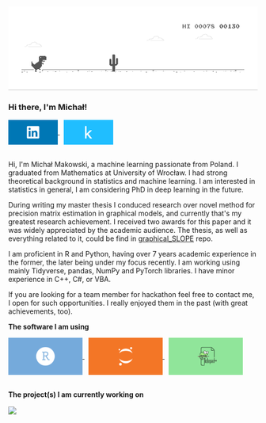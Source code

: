 <a href="https://github.com/mmaku/nn_scratch">
  <img align="center" src="https://raw.githubusercontent.com/mmaku/mmaku/master/graphics/dino.gif" />
</a>

### Hi there, I'm Michał!

<a href="https://www.linkedin.com/in/mchlmakowski/">
  <img align="center" alt="Michał Makowski | LinkedIn" width="100px" src="https://raw.githubusercontent.com/mmaku/mmaku/master/graphics/linkedin.svg" />
</a>
&nbsp
<a href="https://www.kaggle.com/mmaxon">
  <img align="center" alt="Michał M. | Kaggle" width="100px" src="https://raw.githubusercontent.com/mmaku/mmaku/master/graphics/kaggle.svg" />
</a>

<br />
<br />

Hi, I'm Michał Makowski, a machine learning passionate from Poland. I graduated from Mathematics at University of Wrocław. I had strong theoretical background in statistics and machine learning. I am interested in statistics in general, I am considering PhD in deep learning in the future.

During writing my master thesis I conduced research over novel method for precision matrix estimation in graphical models, and currently that's my greatest research achievement. I received two awards for this paper and it was widely appreciated by the academic audience. The thesis, as well as everything related to it, could be find in [graphical_SLOPE](https://github.com/mmaku/graphical_SLOPE) repo.

I am proficient in R and Python, having over 7 years academic experience in the former, the later being under my focus recently. I am working using mainly Tidyverse, pandas, NumPy and PyTorch libraries. I have minor experience in C++, C#, or VBA.

If you are looking for a team member for hackathon feel free to contact me, I open for such opportunities. I really enjoyed them in the past (with great achievements, too).

**The software I am using**  

<a href="https://rstudio.com/">
  <img align="center" alt="RStudio" width="150px" src="https://raw.githubusercontent.com/mmaku/mmaku/master/graphics/rstudio.svg" />
</a>
&nbsp
<a href="https://jupyter.org/">
  <img align="center" alt="Jupyter" width="150px" src="https://raw.githubusercontent.com/mmaku/mmaku/master/graphics/jupyter.svg" />
</a>
&nbsp
<a href="https://notepad-plus-plus.org/">
  <img align="center" alt="Notepad++" width="150px" src="https://raw.githubusercontent.com/mmaku/mmaku/master/graphics/npp.svg" />
</a>

<br />
<br />

**The project(s) I am currently working on**  

<a href="https://github.com/mmaku/Kaggle_conways_game">
  <img align="center" src="https://github-readme-stats.vercel.app/api/pin/?username=mmaku&repo=nn_scratch&theme=dracula" />
</a>

